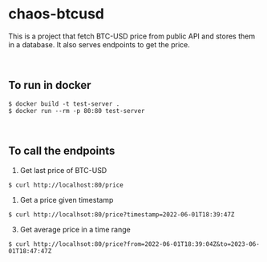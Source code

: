 # chaos-btcusd

This is a project that fetch BTC-USD price from public API and stores them in a database. It also serves endpoints to get the price.

<br />


## To run in docker

```
$ docker build -t test-server .
$ docker run --rm -p 80:80 test-server
```

<br />

## To call the endpoints

1. Get last price of BTC-USD
```
$ curl http://localhost:80/price
```

1. Get a price given timestamp
```
$ curl http://localhsot:80/price?timestamp=2022-06-01T18:39:47Z
```

3. Get average price in a time range
```
$ curl http://localhsot:80/price?from=2022-06-01T18:39:04Z&to=2023-06-01T18:47:47Z
```
